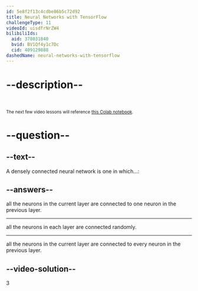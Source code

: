 ```yaml
---
id: 5e8f2f13c4cdbe86b5c72d92
title: Neural Networks with TensorFlow
challengeType: 11
videoId: uisdfrNrZW4
bilibiliIds:
  aid: 378031840
  bvid: BV1Qf4y1c7Dc
  cid: 409129888
dashedName: neural-networks-with-tensorflow
---
```


# --description--

<br>

<small>The next few video lessons will reference [this Colab notebook](https://colab.research.google.com/drive/1m2cg3D1x3j5vrFc-Cu0gMvc48gWyCOuG#forceEdit=true&sandboxMode=true).</small>

# --question--

## --text--


A densely connected neural network is one in which...:

## --answers--

all the neurons in the current layer are connected to one neuron in the previous layer.

---

all the neurons in each layer are connected randomly.

---

all the neurons in the current layer are connected to every neuron in the previous layer.

## --video-solution--

3

